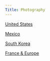 ```yaml
---
Title: Photography
---
```

[United States](united-states)

[Mexico](mexico)

[South Korea](south-korea)

[France & Europe](france-europe)
